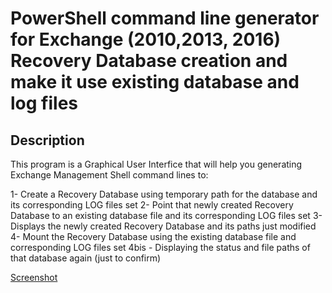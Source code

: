 # PowerShell command line generator for Exchange (2010,2013, 2016) Recovery Database creation and make it use existing database and log files

## Description
This program is a Graphical User Interfice that will help you generating Exchange Management Shell command lines to:

1- Create a Recovery Database using temporary path for the database and its corresponding LOG files set
2- Point that newly created Recovery Database to an existing database file and its corresponding LOG files set
3- Displays the newly created Recovery Database and its paths just modified
4- Mount the Recovery Database using the existing database file and corresponding LOG files set
4bis - Displaying the status and file paths of that database again (just to confirm)

[Screenshot](/Screenshots/ExchangeRecoveryDatabasePowerShellCmdGenerator.png)
